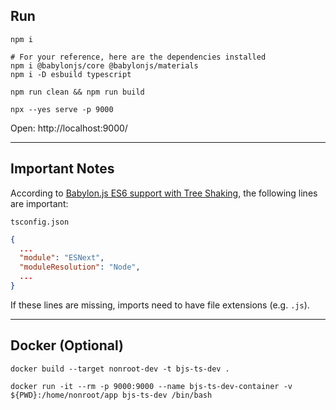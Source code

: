 ## Run

```shell
npm i

# For your reference, here are the dependencies installed
npm i @babylonjs/core @babylonjs/materials
npm i -D esbuild typescript

npm run clean && npm run build

npx --yes serve -p 9000
```

Open: http://localhost:9000/

---

## Important Notes

According to [Babylon.js ES6 support with Tree Shaking](https://doc.babylonjs.com/setup/frameworkPackages/es6Support), the following lines are important:

`tsconfig.json`

```json
{
  ...
  "module": "ESNext",
  "moduleResolution": "Node",
  ...
}
```

If these lines are missing, imports need to have file extensions (e.g. `.js`).

---

## Docker (Optional)

```shell
docker build --target nonroot-dev -t bjs-ts-dev .

docker run -it --rm -p 9000:9000 --name bjs-ts-dev-container -v ${PWD}:/home/nonroot/app bjs-ts-dev /bin/bash
```
